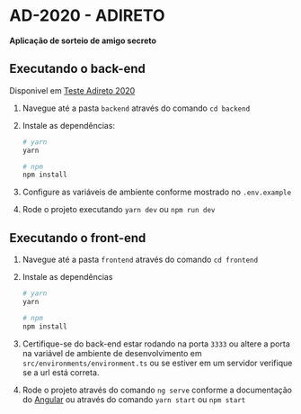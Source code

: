 # AD-2020 - ADIRETO

**Aplicação de sorteio de amigo secreto**

## Executando o back-end

Disponivel em <a href="https://ad-2020.netlify.app/" target="_blank">Teste Adireto 2020</a>

1. Navegue até a pasta `backend` através do comando `cd backend`

2. Instale as dependências:

   ```bash
   # yarn
   yarn

   # npm
   npm install
   ```

3. Configure as variáveis de ambiente conforme mostrado no `.env.example`

4. Rode o projeto executando `yarn dev` ou `npm run dev`

## Executando o front-end

1. Navegue até a pasta `frontend` através do comando `cd frontend`

2. Instale as dependências

   ```bash
   # yarn
   yarn

   # npm
   npm install
   ```

3. Certifique-se do back-end estar rodando na porta `3333` ou altere a porta na variável de ambiente de desenvolvimento em `src/environments/environment.ts` ou se estiver em um servidor verifique se a url está correta.

4. Rode o projeto através do comando `ng serve` conforme a documentação do [Angular](https://cli.angular.io/) ou através do comando `yarn start` ou `npm start`
